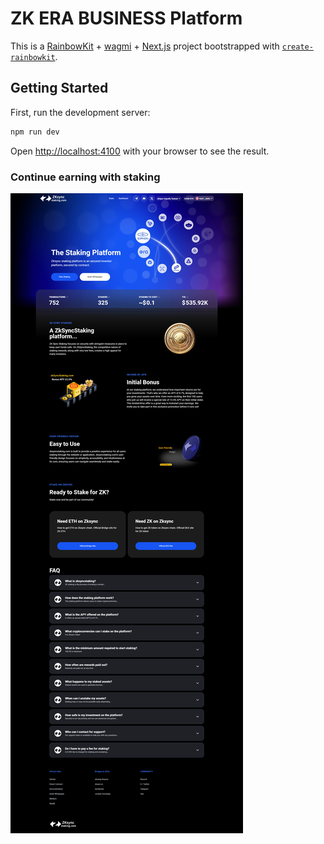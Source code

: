 # ZK ERA BUSINESS Platform

This is a [RainbowKit](https://rainbowkit.com) + [wagmi](https://wagmi.sh) + [Next.js](https://nextjs.org/) project bootstrapped with [`create-rainbowkit`](/packages/create-rainbowkit).

## Getting Started

First, run the development server:

```bash
npm run dev
```

Open [http://localhost:4100](http://localhost:4100) with your browser to see the result.

### Continue earning with staking

<img align="center" style="display:flex" alt="zkbusiness" src="https://github.com/zkbusiness/zkstaking-platform/blob/dev/public/images/full-screen.png?raw=true"/>
